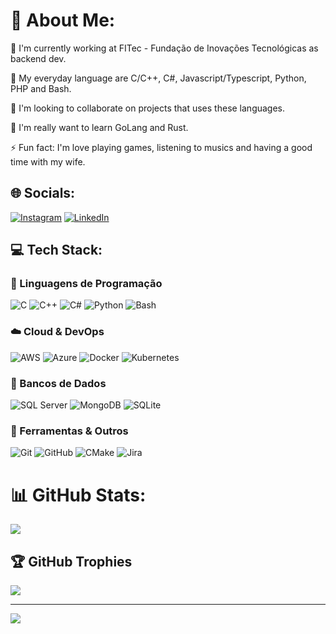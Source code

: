 # 💫 About Me:

🔭 I'm currently working at FITec - Fundação de Inovações Tecnológicas as backend dev.

🧠 My everyday language are C/C++, C#, Javascript/Typescript, Python, PHP and Bash.

👫 I'm looking to collaborate on projects that uses these languages.

🌱 I'm really want to learn GoLang and Rust.

⚡ Fun fact: I'm love playing games, listening to musics and having a good time with my wife.


## 🌐 Socials:
[![Instagram](https://img.shields.io/badge/Instagram-%23E4405F.svg?logo=Instagram&logoColor=white)](https://instagram.com/https://www.instagram.com/vi_rafinha/) [![LinkedIn](https://img.shields.io/badge/LinkedIn-%230077B5.svg?logo=linkedin&logoColor=white)](https://linkedin.com/in/https://www.linkedin.com/in/vicentefreire/) 

## 💻 Tech Stack:
### 🧠 Linguagens de Programação
![C](https://img.shields.io/badge/C-%2300599C.svg?style=flat&logo=c&logoColor=white)
![C++](https://img.shields.io/badge/C++-%2300599C.svg?style=flat&logo=c%2B%2B&logoColor=white)
![C#](https://img.shields.io/badge/C%23-%23239120.svg?style=flat&logo=csharp&logoColor=white)
![Python](https://img.shields.io/badge/Python-3670A0?style=flat&logo=python&logoColor=ffdd54)
![Bash](https://img.shields.io/badge/Bash-%23121011.svg?style=flat&logo=gnu-bash&logoColor=white)

### ☁️ Cloud & DevOps
![AWS](https://img.shields.io/badge/AWS-%23FF9900.svg?style=flat&logo=amazon-aws&logoColor=white)
![Azure](https://img.shields.io/badge/Azure-%230072C6.svg?style=flat&logo=microsoftazure&logoColor=white)
![Docker](https://img.shields.io/badge/Docker-%230db7ed.svg?style=flat&logo=docker&logoColor=white)
![Kubernetes](https://img.shields.io/badge/Kubernetes-%23326ce5.svg?style=flat&logo=kubernetes&logoColor=white)

### 💾 Bancos de Dados
![SQL Server](https://img.shields.io/badge/SQL%20Server-CC2927?style=flat&logo=microsoft%20sql%20server&logoColor=white)
![MongoDB](https://img.shields.io/badge/MongoDB-%234ea94b.svg?style=flat&logo=mongodb&logoColor=white)
![SQLite](https://img.shields.io/badge/SQLite-%2307405e.svg?style=flat&logo=sqlite&logoColor=white)

### 🔧 Ferramentas & Outros
![Git](https://img.shields.io/badge/Git-%23F05033.svg?style=flat&logo=git&logoColor=white)
![GitHub](https://img.shields.io/badge/GitHub-%23121011.svg?style=flat&logo=github&logoColor=white)
![CMake](https://img.shields.io/badge/CMake-%23008FBA.svg?style=flat&logo=cmake&logoColor=white)
![Jira](https://img.shields.io/badge/Jira-%230A0FFF.svg?style=flat&logo=jira&logoColor=white)

# 📊 GitHub Stats:
![](https://github-readme-streak-stats.herokuapp.com/?user=ryuvi&theme=catppuccin_mocha&hide_border=false)

## 🏆 GitHub Trophies
![](https://github-profile-trophy.vercel.app/?username=ryuvi&theme=catppuccin_mocha&no-frame=false&no-bg=true&margin-w=4)

---
![](https://komarev.com/ghpvc/?username=ryuvi&color=blueviolet&abbreviated=true)

<!-- Proudly created with GPRM ( https://gprm.itsvg.in ) -->
